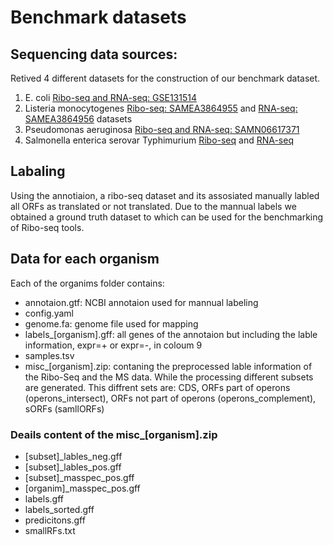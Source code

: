 # Benchmark datasets

## Sequencing data sources:
Retived 4 different datasets for the construction of our benchmark dataset.
1. E. coli
[Ribo-seq and RNA-seq: GSE131514](https://www.ncbi.nlm.nih.gov/geo/query/acc.cgi?acc=GSE131514)
2. Listeria monocytogenes
[Ribo-seq: SAMEA3864955](https://www.ncbi.nlm.nih.gov/biosample/SAMEA3864955) and [RNA-seq: SAMEA3864956](https://www.ncbi.nlm.nih.gov/biosample/SAMEA3864956) datasets
3. Pseudomonas aeruginosa 
[Ribo-seq and RNA-seq: SAMN06617371](www.ncbi.nlm.nih.gov/biosample/SAMN06617371)
4. Salmonella enterica serovar Typhimurium
[Ribo-seq](https://www.ncbi.nlm.nih.gov/sra/SRX3456030[accn]) and [RNA-seq](https://www.ncbi.nlm.nih.gov/sra/SRX3456038[accn])

## Labaling
Using the annotiaion, a ribo-seq dataset and its assosiated manually labled all ORFs as translated or not translated. Due to the mannual labels we 
obtained a ground truth dataset to which can be used for the benchmarking of Ribo-seq tools.


## Data for each organism
Each of the organims folder contains:
- annotaion.gtf: NCBI annotaion used for mannual labeling
- config.yaml
- genome.fa: genome file used for mapping
- labels_[organism].gff: all genes of the annotaion but including the lable information, expr=+ or expr=-,  in coloum 9 
- samples.tsv
- misc_[organism].zip: contaning the preprocessed lable information of the Ribo-Seq and the MS data. While the processing different subsets are generated. 
This diffrent sets are: CDS, ORFs part of operons (operons_intersect), ORFs not part of operons (operons_complement), sORFs (samllORFs)

### Deails content of the misc_[organism].zip
- [subset]_lables_neg.gff
- [subset]_lables_pos.gff
- [subset]_masspec_pos.gff
- [organim]_masspec_pos.gff
- labels.gff
- labels_sorted.gff
- predicitons.gff
- smallRFs.txt
